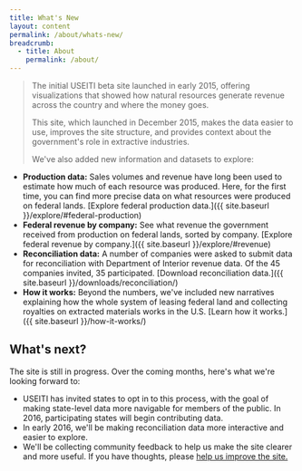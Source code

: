 ```yaml
---
title: What's New
layout: content
permalink: /about/whats-new/
breadcrumb:
  - title: About
    permalink: /about/
---
```


> The initial USEITI beta site launched in early 2015, offering visualizations that showed how natural resources generate revenue across the country and where the money goes.
>
> This site, which launched in December 2015, makes the data easier to use, improves the site structure, and provides context about the government's role in extractive industries.
>
> We've also added new information and datasets to explore:

* **Production data:** Sales volumes and revenue have long been used to estimate how much of each resource was produced. Here, for the first time, you can find more precise data on what resources were produced on federal lands. [Explore federal production data.]({{ site.baseurl }}/explore/#federal-production)
* **Federal revenue by company:** See what revenue the government received from production on federal lands, sorted by company. [Explore federal revenue by company.]({{ site.baseurl }}/explore/#revenue)
* **Reconciliation data:** A number of companies were asked to submit data for reconciliation with Department of Interior revenue data. Of the 45 companies invited, 35 participated. [Download reconciliation data.]({{ site.baseurl }}/downloads/reconciliation/)
* **How it works:** Beyond the numbers, we've included new narratives explaining how the whole system of leasing federal land and collecting royalties on extracted materials works in the U.S. [Learn how it works.]({{ site.baseurl }}/how-it-works/)


## What's next?

The site is still in progress. Over the coming months, here's what we're looking forward to:

* USEITI has invited states to opt in to this process, with the goal of making state-level data more navigable for members of the public. In 2016, participating states will begin contributing data.
* In early 2016, we'll be making reconciliation data more interactive and easier to explore.
* We'll be collecting community feedback to help us make the site clearer and more useful. If you have thoughts, please [help us improve the site.](https://ethn.io/38933)
